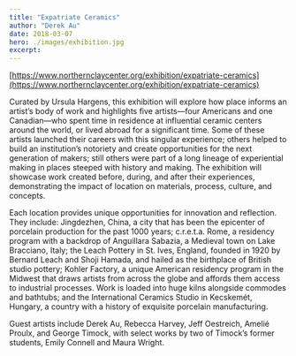 ```yaml
---
title: "Expatriate Ceramics"
author: "Derek Au"
date: 2018-03-07
hero: ./images/exhibition.jpg
excerpt: 
---
```


[https://www.northernclaycenter.org/exhibition/expatriate-ceramics](https://www.northernclaycenter.org/exhibition/expatriate-ceramics)

Curated by Ursula Hargens, this exhibition will explore how place informs an artist’s body of work and highlights five artists—four Americans and one Canadian—who spent time in residence at influential ceramic centers around the world, or lived abroad for a significant time. Some of these artists launched their careers with this singular experience; others helped to build an institution’s notoriety and create opportunities for the next generation of makers; still others were part of a long lineage of experiential making in places steeped with history and making. The exhibition will showcase work created before, during, and after their experiences, demonstrating the impact of location on materials, process, culture, and concepts.

Each location provides unique opportunities for innovation and reflection. They include: Jingdezhen, China, a city that has been the epicenter of porcelain production for the past 1000 years; c.r.e.t.a. Rome, a residency program with a backdrop of Anguillara Sabazia, a Medieval town on Lake Bracciano, Italy; the Leach Pottery in St. Ives, England, founded in 1920 by Bernard Leach and Shoji Hamada, and hailed as the birthplace of British studio pottery; Kohler Factory, a unique American residency program in the Midwest that draws artists from across the globe and affords them access to industrial processes. Work is loaded into huge kilns alongside commodes and bathtubs; and the International Ceramics Studio in Kecskemét, Hungary, a country with a history of exquisite porcelain manufacturing.

Guest artists include Derek Au, Rebecca Harvey, Jeff Oestreich, Amelié Proulx, and George Timock, with select works by two of Timock’s former students, Emily Connell and Maura Wright.
